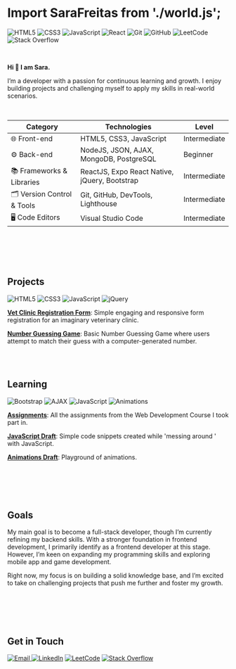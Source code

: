 # Import SaraFreitas from './world.js';

![HTML5](https://img.shields.io/badge/HTML5-E34F26?style=for-the-badge&logo=html5&logoColor=white)
![CSS3](https://img.shields.io/badge/CSS3-1572B6?style=for-the-badge&logo=css3&logoColor=white)
![JavaScript](https://img.shields.io/badge/JavaScript-F7DF1E?style=for-the-badge&logo=javascript&logoColor=black)
![React](https://img.shields.io/badge/-React-61DAFB?logo=react&logoColor=white&style=for-the-badge)
![Git](https://img.shields.io/badge/Git-F05032?style=for-the-badge&logo=git&logoColor=white)
![GitHub](https://img.shields.io/badge/GitHub-181717?style=for-the-badge&logo=github&logoColor=white)
![LeetCode](https://img.shields.io/badge/LeetCode-FFA116?style=for-the-badge&logo=LeetCode&logoColor=white)
![Stack Overflow](https://img.shields.io/badge/Stack%20Overflow-F58025?style=for-the-badge&logo=stack-overflow&logoColor=white)

<br>

**Hi 👋 I am Sara.**

I’m a developer with a passion for continuous learning and growth. I enjoy building projects and challenging myself to apply my skills in real-world scenarios.

<br>


| **Category**         | **Technologies**                      | **Level**       |
|----------------------|---------------------------------------|----------------|
| 🌐 Front-end         | HTML5, CSS3, JavaScript               | Intermediate   |
| ⚙️ Back-end          | NodeJS, JSON, AJAX, MongoDB, PostgreSQL | Beginner     |
| 📚 Frameworks & Libraries       | ReactJS, Expo React Native, jQuery, Bootstrap             | Intermediate  |
| 🗂️ Version Control & Tools      | Git, GitHub, DevTools, Lighthouse    | Intermediate   |
| 🖥️ Code Editors                 | Visual Studio Code                   | Intermediate   |


<br>
<br>
<br>
<br>



## Projects
![HTML5](https://img.shields.io/badge/HTML5-E34F26?style=for-the-badge&logo=html5&logoColor=white)
![CSS3](https://img.shields.io/badge/CSS3-1572B6?style=for-the-badge&logo=css3&logoColor=white)
![JavaScript](https://img.shields.io/badge/JavaScript-F7DF1E?style=for-the-badge&logo=javascript&logoColor=black)
![jQuery](https://img.shields.io/badge/jQuery-0769AD?style=for-the-badge&logo=jquery&logoColor=white)

[**Vet Clinic Registration Form**](https://github.com/SaraFreitas02/Vet-Registration-Form): Simple engaging and responsive form registration for an imaginary veterinary clinic.

[**Number Guessing Game**](https://github.com/SaraFreitas02/Number-Guessing-Game.v2): Basic Number Guessing Game where users attempt to match their guess with a computer-generated number.

<br>
<br>

## Learning
![Bootstrap](https://img.shields.io/badge/Bootstrap-7952B3?style=for-the-badge&logo=bootstrap&logoColor=white)
![AJAX](https://img.shields.io/badge/AJAX-005571?style=for-the-badge&logo=ajax&logoColor=white)
![JavaScript](https://img.shields.io/badge/JavaScript-F7DF1E?style=for-the-badge&logo=javascript&logoColor=black)
![Animations](https://img.shields.io/badge/Animations-1572B6?style=for-the-badge&logo=css3&logoColor=white)


[**Assignments**](https://github.com/SaraFreitas02/web-development-assignments): All the assignments from the Web Development Course I took part in.

[**JavaScript Draft**](https://github.com/SaraFreitas02/javascript-pratice): Simple code snippets created while 'messing around ' with JavaScript.

[**Animations Draft**](https://github.com/SaraFreitas02/animations): Playground of animations.

<br>
<br>
<br>
<br>


## Goals
My main goal is to become a full-stack developer, though I’m currently refining my backend skills. With a stronger foundation in frontend development, I primarily identify as a frontend developer at this stage. However, I’m keen on expanding my programming skills and exploring mobile app and game development.

Right now, my focus is on building a solid knowledge base, and I’m excited to take on challenging projects that push me further and foster my growth.

<br>
<br>
<br>
<br>

## Get in Touch
[![Email](https://img.shields.io/badge/Email-D14836?style=for-the-badge&logo=gmail&logoColor=white)
](mailto:sarafreitasemail+github@gmail.com)
[![LinkedIn](https://img.shields.io/badge/LinkedIn-0A66C2?style=for-the-badge&logo=linkedin&logoColor=white)](https://www.linkedin.com/in/sara-freitas-02575b31b/)
[![LeetCode](https://img.shields.io/badge/LeetCode-FFA116?style=for-the-badge&logo=LeetCode&logoColor=white)](https://leetcode.com/u/Sara_Freitas/)
[![Stack Overflow](https://img.shields.io/badge/Stack%20Overflow-F58025?style=for-the-badge&logo=stack-overflow&logoColor=white)](https://stackoverflow.com/users/26648005/sara-freitas)
